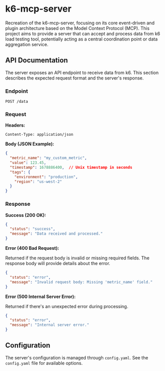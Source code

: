 # k6-mcp-server

Recreation of the k6-mcp-server, focusing on its core event-driven and plugin architecture based on the Model Context Protocol (MCP). This project aims to provide a server that can accept and process data from k6 load testing tool, potentially acting as a central coordination point or data aggregation service.

## API Documentation

The server exposes an API endpoint to receive data from k6. This section describes the expected request format and the server's response.

### Endpoint

`POST /data`

### Request

**Headers:**

```
Content-Type: application/json
```

**Body (JSON Example):**

```json
{
  "metric_name": "my_custom_metric",
  "value": 123.45,
  "timestamp": 1678886400,  // Unix timestamp in seconds
  "tags": {
    "environment": "production",
    "region": "us-west-2"
  }
}
```

### Response

**Success (200 OK):**

```json
{
  "status": "success",
  "message": "Data received and processed."
}
```

**Error (400 Bad Request):**

Returned if the request body is invalid or missing required fields.  The response body will provide details about the error.

```json
{
  "status": "error",
  "message": "Invalid request body: Missing 'metric_name' field."
}
```

**Error (500 Internal Server Error):**

Returned if there's an unexpected error during processing.

```json
{
  "status": "error",
  "message": "Internal server error."
}
```

## Configuration

The server's configuration is managed through `config.yaml`.  See the `config.yaml` file for available options.